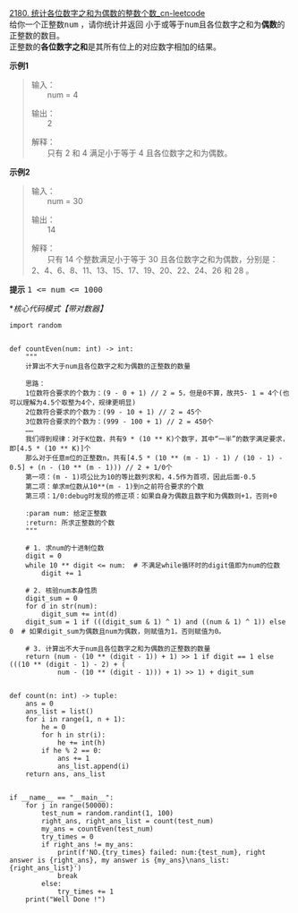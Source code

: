 [2180. 统计各位数字之和为偶数的整数个数_cn-leetcode](https://leetcode.cn/problems/count-integers-with-even-digit-sum/description/)
<br>给你一个正整数<kbd>num</kbd> ，请你统计并返回 小于或等于<kbd>num</kbd>且各位数字之和为**偶数**的正整数的数目。
<br>正整数的**各位数字之和**是其所有位上的对应数字相加的结果。

**示例1**
>输入：
> <br>&emsp;&emsp;num = 4
>
>输出：
> <br>&emsp;&emsp;2
>
>解释：
> <br>&emsp;&emsp;只有 2 和 4 满足小于等于 4 且各位数字之和为偶数。

**示例2**
>输入：
> <br>&emsp;&emsp;num = 30
>
>输出：
> <br>&emsp;&emsp;14
>
>解释：
> <br>&emsp;&emsp;只有 14 个整数满足小于等于 30 且各位数字之和为偶数，分别是： 2、4、6、8、11、13、15、17、19、20、22、24、26 和 28 。

**提示**
<kbd>1 <= num <= 1000</kbd>

**核心代码模式【带对数器】*

```python3
import random


def countEven(num: int) -> int:
    """
    计算出不大于num且各位数字之和为偶数的正整数的数量

    思路：
    1位数符合要求的个数为：(9 - 0 + 1) // 2 = 5，但是0不算，故共5- 1 = 4个(也可以理解为4.5个取整为4个，规律更明显)
    2位数符合要求的个数为：(99 - 10 + 1) // 2 = 45个
    3位数符合要求的个数为：(999 - 100 + 1) // 2 = 450个
    ……
    我们得到规律：对于K位数，共有9 * (10 ** K)个数字，其中“一半”的数字满足要求，即[4.5 * (10 ** K)]个
    那么对于任意m位的正整数n，共有[4.5 * (10 ** (m - 1) - 1) / (10 - 1) - 0.5] + (n - (10 ** (m - 1))) // 2 + 1/0个
    第一项：(m - 1)项公比为10的等比数列求和，4.5作为首项，因此后面-0.5
    第二项：单求m位数从10**(m - 1)到n之前符合要求的个数
    第三项：1/0:debug时发现的修正项：如果自身为偶数且数字和为偶数则+1，否则+0

    :param num: 给定正整数
    :return: 所求正整数的个数
    """

    # 1. 求num的十进制位数
    digit = 0
    while 10 ** digit <= num:  # 不满足while循环时的digit值即为num的位数
        digit += 1

    # 2. 核验num本身性质
    digit_sum = 0
    for d in str(num):
        digit_sum += int(d)
    digit_sum = 1 if (((digit_sum & 1) ^ 1) and ((num & 1) ^ 1)) else 0  # 如果digit_sum为偶数且num为偶数，则赋值为1，否则赋值为0。

    # 3. 计算出不大于num且各位数字之和为偶数的正整数的数量
    return (num - (10 ** (digit - 1)) + 1) >> 1 if digit == 1 else (((10 ** (digit - 1) - 2) + (
            num - (10 ** (digit - 1))) + 1) >> 1) + digit_sum


def count(n: int) -> tuple:
    ans = 0
    ans_list = list()
    for i in range(1, n + 1):
        he = 0
        for h in str(i):
            he += int(h)
        if he % 2 == 0:
            ans += 1
            ans_list.append(i)
    return ans, ans_list


if __name__ == "__main__":
    for j in range(50000):
        test_num = random.randint(1, 100)
        right_ans, right_ans_list = count(test_num)
        my_ans = countEven(test_num)
        try_times = 0
        if right_ans != my_ans:
            print(f'NO.{try_times} failed: num:{test_num}, right answer is {right_ans}, my answer is {my_ans}\nans_list:{right_ans_list}')
            break
        else:
            try_times += 1
    print("Well Done !")
```

